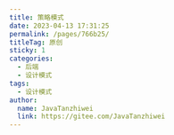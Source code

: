 ```yaml
---
title: 策略模式
date: 2023-04-13 17:31:25
permalink: /pages/766b25/
titleTag: 原创
sticky: 1
categories:
  - 后端
  - 设计模式
tags:
  - 设计模式
author: 
  name: JavaTanzhiwei
  link: https://gitee.com/JavaTanzhiwei
---
```

